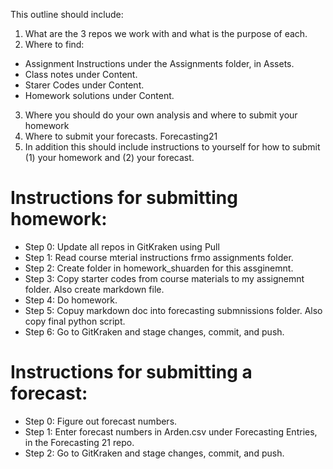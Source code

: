 This outline should include:
1. What are the 3 repos we work with and what is the purpose of each.
2. Where to find:
- Assignment Instructions under the Assignments folder, in Assets.
- Class notes under Content.
- Starer Codes under Content.
- Homework solutions under Content.
3. Where you should do your own analysis and where to submit your homework
4. Where to submit your forecasts. Forecasting21
5. In addition this should include instructions to yourself for how to submit (1) your homework and (2) your forecast.
# Instructions for submitting homework:
- Step 0: Update all repos in GitKraken using Pull
- Step 1: Read course mterial instructions frmo assignments folder. 
- Step 2: Create folder in homework_shuarden for this assginemnt.
- Step 3: Copy starter codes from course materials to my assignemnt folder.
Also create markdown file.
- Step 4: Do homework.
- Step 5: Copuy markdown doc into forecasting submnissions folder. Also copy final python script.
- Step 6: Go to GitKraken and stage changes, commit, and push.

# Instructions for submitting a forecast:
- Step 0: Figure out forecast numbers.
- Step 1: Enter forecast numbers in Arden.csv under Forecasting Entries, in the Forecasting 21 repo.
- Step 2: Go to GitKraken and stage changes, commit, and push.